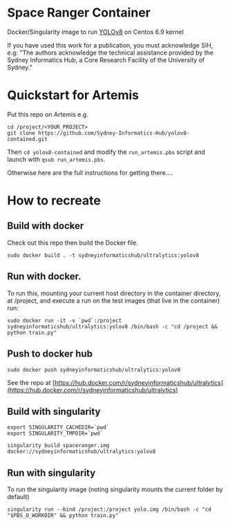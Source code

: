 # Space Ranger Container

Docker/Singularity image to run [YOLOv8](https://github.com/ultralytics/ultralytics) on Centos 6.9 kernel 


If you have used this work for a publication, you must acknowledge SIH, e.g: "The authors acknowledge the technical assistance provided by the Sydney Informatics Hub, a Core Research Facility of the University of Sydney."


# Quickstart for Artemis

Put this repo on Artemis e.g.

```
cd /project/<YOUR_PROJECT>
git clone https://github.com/Sydney-Informatics-Hub/yolov8-contained.git
```
Then `cd yolov8-contained` and modify the `run_artemis.pbs` script and launch with `qsub run_artemis.pbs`.

Otherwise here are the full instructions for getting there....


# How to recreate

## Build with docker
Check out this repo then build the Docker file.
```
sudo docker build . -t sydneyinformaticshub/ultralytics:yolov8
```

## Run with docker.
To run this, mounting your current host directory in the container directory, at /project, and execute a run on the test images (that live in the container) run:
```
sudo docker run -it -v `pwd`:/project sydneyinformaticshub/ultralytics:yolov8 /bin/bash -c "cd /project && python train.py"
```

## Push to docker hub
```
sudo docker push sydneyinformaticshub/ultralytics:yolov8
```

See the repo at [https://hub.docker.com/r/sydneyinformaticshub/ultralytics](https://hub.docker.com/r/sydneyinformaticshub/ultralytics)


## Build with singularity
```
export SINGULARITY_CACHEDIR=`pwd`
export SINGULARITY_TMPDIR=`pwd`

singularity build spaceranger.img docker://sydneyinformaticshub/ultralytics:yolov8
```

## Run with singularity
To run the singularity image (noting singularity mounts the current folder by default)
```
singularity run --bind /project:/project yolo.img /bin/bash -c "cd "$PBS_O_WORKDIR" && python train.py"
```

